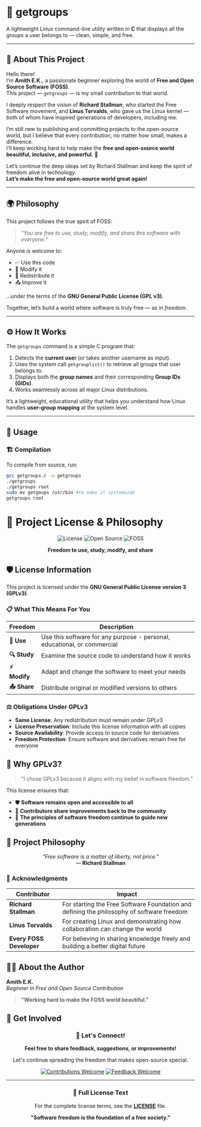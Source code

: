 # 🐧 getgroups

A lightweight Linux command-line utility written in **C** that displays all the groups a user belongs to — clean, simple, and free.

---

## 💬 About This Project

Hello there!  
I’m **Amith E.K.**, a passionate beginner exploring the world of **Free and Open Source Software (FOSS)**.  
This project — `getgroups` — is my small contribution to that world.

I deeply respect the vision of **Richard Stallman**, who started the Free Software movement, and **Linus Torvalds**, who gave us the Linux kernel — both of whom have inspired generations of developers, including me.

I’m still new to publishing and committing projects to the open-source world, but I believe that every contribution, no matter how small, makes a difference.  
I’ll keep working hard to help make the **free and open-source world beautiful, inclusive, and powerful**. 💪

Let’s continue the deep ideas set by Richard Stallman and keep the spirit of freedom alive in technology.  
**Let’s make the free and open-source world great again!**

---

## 🌍 Philosophy

This project follows the true spirit of FOSS:

> *"You are free to use, study, modify, and share this software with everyone."*

Anyone is welcome to:
- ✅ Use this code  
- 🔧 Modify it  
- 🔁 Redistribute it  
- 📤 Improve it  

...under the terms of the **GNU General Public License (GPL v3)**.

Together, let’s build a world where software is truly free — as in *freedom*.

---

## ⚙️ How It Works

The `getgroups` command is a simple C program that:

1. Detects the **current user** (or takes another username as input).
2. Uses the system call `getgrouplist()` to retrieve all groups that user belongs to.
3. Displays both the **group names** and their corresponding **Group IDs (GIDs)**.
4. Works seamlessly across all major Linux distributions.

It’s a lightweight, educational utility that helps you understand how Linux handles **user-group mapping** at the system level.

---

## 🧠 Usage

### 🏗️ Compilation

To compile from source, run:

```bash
gcc getgroups.c -o getgroups
./getgroups
./getgroups root
sudo mv getgoups /usr/bin #to make it systemwide
getgroups root
```



# 📜 Project License & Philosophy

<div align="center">

![License](https://img.shields.io/badge/License-GPLv3-blue.svg)
![Open Source](https://img.shields.io/badge/Open%20Source-❤️-red.svg)
![FOSS](https://img.shields.io/badge/Free%20Software-✓-green.svg)

**Freedom to use, study, modify, and share**

</div>

## 🛡️ License Information

This project is licensed under the **GNU General Public License version 3 (GPLv3)**.

### 📋 What This Means For You

| Freedom | Description |
|---------|-------------|
| **🎯 Use** | Use this software for any purpose - personal, educational, or commercial |
| **🔍 Study** | Examine the source code to understand how it works |
| **⚡ Modify** | Adapt and change the software to meet your needs |
| **📤 Share** | Distribute original or modified versions to others |

### ⚖️ Obligations Under GPLv3

- **Same License**: Any redistribution must remain under GPLv3
- **License Preservation**: Include this license information with all copies
- **Source Availability**: Provide access to source code for derivatives
- **Freedom Protection**: Ensure software and derivatives remain free for everyone

## 🌟 Why GPLv3?

> "I chose GPLv3 because it aligns with my belief in software freedom."

This license ensures that:

- 🛡️ **Software remains open and accessible to all**
- 🤝 **Contributors share improvements back to the community**
- 🔄 **The principles of software freedom continue to guide new generations**

## 🎯 Project Philosophy

<div align="center">

*"Free software is a matter of liberty, not price."*  
— **Richard Stallman**

</div>

### 🙏 Acknowledgments

| Contributor | Impact |
|-------------|--------|
| **Richard Stallman** | For starting the Free Software Foundation and defining the philosophy of software freedom |
| **Linus Torvalds** | For creating Linux and demonstrating how collaboration can change the world |
| **Every FOSS Developer** | For believing in sharing knowledge freely and building a better digital future |

## 👨‍💻 About the Author

**Amith E.K.**  
*Beginner in Free and Open Source Contribution*

> **"Working hard to make the FOSS world beautiful."**

## 💌 Get Involved

<div align="center">

### 📧 Let's Connect!

**Feel free to share feedback, suggestions, or improvements!**

Let's continue spreading the freedom that makes open-source special.

[![Contributions Welcome](https://img.shields.io/badge/Contributions-Welcome-brightgreen.svg)]()
[![Feedback Welcome](https://img.shields.io/badge/Feedback-Encouraged-yellow.svg)]()

</div>

---

<div align="center">

### 📄 Full License Text

For the complete license terms, see the **[LICENSE](https://github.com/amithhhh/getgroup/blob/main/LICENSE)** file.

**"Software freedom is the foundation of a free society."**

</div>
